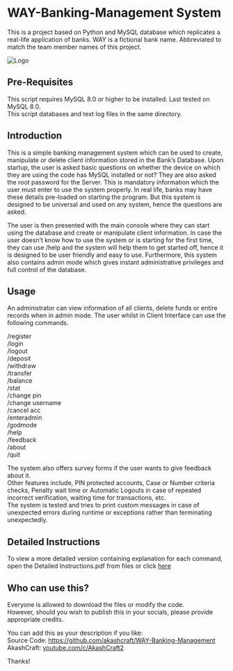 # WAY-Banking-Management System
This is a project based on Python and MySQL database which replicates a real-life application of banks.
WAY is a fictional bank name. Abbreviated to match the team member names of this project.
  
![Logo](https://user-images.githubusercontent.com/113077967/189465347-6fe2150f-7abc-49fd-a025-e835e21a961f.png)

## Pre-Requisites 
This script requires MySQL 8.0 or higher to be installed. Last tested on MySQL 8.0.  
This script databases and text log files in the same directory.

## Introduction
This is a simple banking management system which can be used to create, manipulate or delete client information stored in the Bank’s Database. Upon startup, the user is asked basic questions on whether the device on which they are using the code has MySQL installed or not? They are also asked the root password for the Server. This is mandatory information which the user must enter to use the system properly. In real life, banks may have these details pre-loaded on starting the program. But this system is designed to be universal and used on any system, hence the questions are asked.  
  
The user is then presented with the main console where they can start using the database and create or manipulate client information. In case the user doesn’t know how to use the system or is starting for the first time, they can use /help and the system will help them to get started off, hence it is designed to be user friendly and easy to use.
Furthermore, this system also contains admin mode which gives instant administrative privileges and full control of the database.

## Usage
An administrator can view information of all clients, delete funds or entire records when in admin mode.
The user whilst in Client Interface can use the following commands.  
  
/register  
/login  
/logout  
/deposit  
/withdraw  
/transfer  
/balance  
/stat  
/change pin  
/change username  
/cancel acc  
/enteradmin  
/godmode  
/help  
/feedback  
/about  
/quit  
  
The system also offers survey forms if the user wants to give feedback about it.  
Other features include, PIN protected accounts, Case or Number criteria checks, Penalty wait time or Automatic Logouts in case of repeated incorrect verification, waiting time for transactions, etc.  
The system is tested and tries to print custom messages in case of unexpected errors during runtime or exceptions rather than terminating unexpectedly.

## Detailed Instructions
To view a more detailed version containing explanation for each command, open the Detailed Instructions.pdf from files or click [here](https://github.com/akashcraft/WAY-Banking-Management/files/9539411/Detailed.Instructions.pdf)

## Who can use this?
Everyone is allowed to download the files or modify the code.  
However, should you wish to publish this in your socials, please provide appropriate credits.  

You can add this as your description if you like:  
Source Code: https://github.com/akashcraft/WAY-Banking-Management  
AkashCraft: [youtube.com/c/AkashCraft2](https://youtube.com/c/AkashCraft2)  

Thanks!

